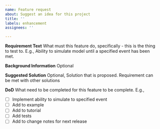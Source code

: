 ```yaml
---
name: Feature request
about: Suggest an idea for this project
title: ''
labels: enhancement
assignees: ''

---
```


**Requirement Text**
What must this feature do, specifically - this is the thing to test to. E.g., Ability to simulate model until a specified event has been met. 

**Background Information**
Optional

**Suggested Solution**
Optional, Solution that is proposed. Requirement can be met with other solutions 

**DoD**
What need to be completed for this feature to be complete. E.g., 
 - [ ] Implement ability to simulate to specified event
 - [ ] Add to example 
 - [ ] Add to tutorial
 - [ ] Add tests 
 - [ ] Add to change notes for next release
